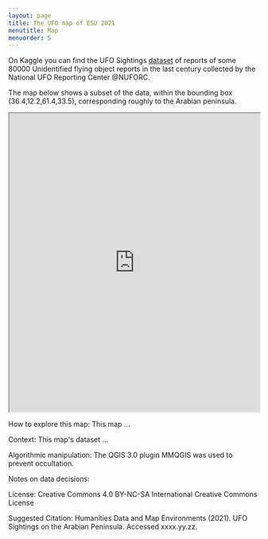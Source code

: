 ```yaml
---
layout: page
title: The UFO map of ESU 2021
menutitle: Map
menuorder: 5
---
```


On Kaggle you can find the UFO Sightings [dataset](https://www.kaggle.com/NUFORC/ufo-sightings) of reports of some 80000 Unidentified flying object reports in the last century collected by the National UFO Reporting Center @NUFORC.

The map below shows a subset of the data, within the bounding box (36.4,12.2,61.4,33.5), corresponding roughly to the Arabian peninsula.  


<iframe src="https://djwrisley.github.io/Arabia_UFO/index.html#5/25.741/47.681" width="100%" height="600"></iframe>


How to explore this map: This map ...

Context: This map's dataset ...

Algorithmic manipulation: The QGIS 3.0 plugin MMQGIS was used to prevent occultation.

Notes on data decisions:

License: Creative Commons 4.0 BY-NC-SA International Creative Commons License

Suggested Citation: Humanities Data and Map Environments (2021). UFO Sightings on the Arabian Peninsula. Accessed xxxx.yy.zz.
